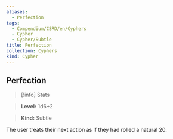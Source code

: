 ```yaml
---
aliases:
  - Perfection
tags:
  - Compendium/CSRD/en/Cyphers
  - Cypher
  - Cypher/Subtle
title: Perfection
collection: Cyphers
kind: Cypher
---
```

## Perfection    
>[!info] Stats    
> **Level:** 1d6+2    
> **Kind:** Subtle  
    
The user treats their next action as if they had rolled a natural 20.